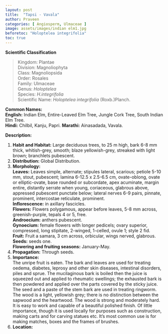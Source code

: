 ```yaml
---
layout: post
title:  "Tapsi - Vavala"
author: Praveen
categories: [ Angiosperm, Ulmaceae ]
image: assets/images/indian elm1.jpg
beforetoc: "Holoptelea integrifolia"
toc: true
---
```


**Scientific Classification**  
>Kingdom:			Plantae  
>Division:			Magnoliophyta  
>Class:				Magnoliopsida  
>Order:				Rosales  
>Family:			Ulmaceae  
>Genus:				*Holoptelea*  
>Species:			*H.integrifolia*  
>Scientific Name:	*Holoptelea integrifolia* (Roxb.)Planch.  

**Common Names:**  
**English:** 		      Indian Elm, Entire-Leaved Elm Tree, Jungle Cork Tree, South Indian Elm Tree.  
**Hindi:**			      Chilbil, Kanju, Papri. 
**Marathi:** 		      Ainasadada, Vavala.  
 


**Description:**  
1. **Habit and Habitat:**  Large deciduous trees, to 25 m high, bark 6-8 mm thick, whitish-grey, smooth; blaze yellowish-grey, streaked with light brown; branchlets pubescent.  
2. **Distribution:**  Global Distribution.  
3. **Morphology:**  
**Leaves:**  Leaves simple, alternate; stipules lateral, scarious; petiole 5-10 mm, stout, pubescent; lamina 6-12.5 x 2.5-6.5 cm, ovate-oblong, ovate or elliptic-ovate, base rounded or subcordate, apex acuminate, margin entire, distantly serrate when young, coriaceous, glabrous above, appressed pubescent punctate below; lateral nerves 6-9 pairs, pinnate, prominent, intercostae reticulate, prominent.  
**Inflorescence:**   in axillary fascicles.  
**Flowers:**  Flowers polygamous, appear before leaves, 5-8 mm across, greenish-purple, tepals 4 or 5, free.  
**Androecium:**   anthers pubescent.  
**Gynoecium:**  female flowers with longer pedicels; ovary superior, compressed, long stipitate, 2-winged, 1-celled, ovule 1; style 2 fid.  
**Fruit:**  Fruit a samara, 3 cm across, orbicular, wings nerved, glabrous.  
**Seeds:**  seeds one.  
**Flowering and fruiting seasons:**  January-May.  
4. **Propagation:** Through seeds.  
5. **Importance:**  
The unripe fruit is eaten. The bark and leaves are used for treating oedema, diabetes, leprosy and other skin diseases, intestinal disorders, piles and sprue. The mucilaginous bark is boiled then the juice is squeezed out and applied to rheumatic swellings; the exhausted bark is then powdered and applied over the parts covered by the sticky juice. The seed and a paste of the stem bark are used in treating ringworm. The wood is a light, yellowish grey; there is no distinction between the sapwood and the heartwood. The wood is strong and moderately hard. It is easy to work and capable of a beautiful polished finish. Of little importance, though it is used locally for purposes such as construction, making carts and for carving statues etc. It’s most common use is for making matches, boxes and the frames of brushes.  
6. **Location:**  
